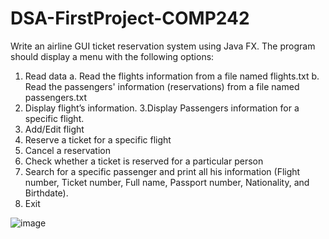 # DSA-FirstProject-COMP242
Write an airline GUI ticket reservation system using Java FX. The program should display a menu with the following options: 

1. Read data 
a. Read the flights information from a file named flights.txt 
b. Read the passengers' information (reservations) from a file named passengers.txt 
2. Display flight’s information. 
3.Display Passengers information for a specific flight. 
4. Add/Edit flight 
5. Reserve a ticket for a specific flight 
6. Cancel a reservation 
7. Check whether a ticket is reserved for a particular person 
8. Search for a specific passenger and print all his information (Flight number, Ticket number, Full name, Passport number, Nationality, and Birthdate). 
9. Exit


![image](https://user-images.githubusercontent.com/107325485/173226139-c3c0cf45-307d-4902-a909-cea6482d949f.png)

